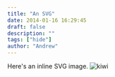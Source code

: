 ```yaml
---
title: "An SVG"
date: 2014-01-16 16:29:45
draft: false
description: ""
tags: ["hide"]
author: "Andrew"
---
```


Here's an inline SVG image. ![kiwi](https://big-andy.co.uk/content/uploads/kiwi.svg)
